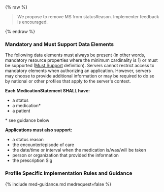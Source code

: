 {% raw %}
<blockquote class="stu-note">
<p>
We propose to remove MS from statusReason. Implementer feedback is encouraged.

</p>
</blockquote>
{% endraw %}

### Mandatory and Must Support Data Elements


<!-- Boilerplate -->
The following data elements must always be present (in other words, mandatory resource properties where the minimum cardinality is 1) or must be supported ([Must Support](conformance.html#must-support-and-obligations) definition). Servers cannot restrict access to mandatory elements when authorizing an application. However, servers may choose to provide additional information or may be required to do so by national or other profiles that apply to the server's context.


**Each MedicationStatement SHALL have:**
* a status
* a medication*
* a patient
  
\* see guidance below
 
**Applications must also support:**
* a status reason
* the encounter/episode of care
* the date/time or interval when the medication is/was/will be taken
* person or organization that provided the information
* the prescription Sig


<!-- (only if present) -->
### Profile Specific Implementation Rules and Guidance

<!-- include content or add inline -->

{% include med-guidance.md medrequest=false %}

<!-- (and only if present) -->
<!-- ### Example Usage Scenarios -->

<!-- include content or add inline -->


